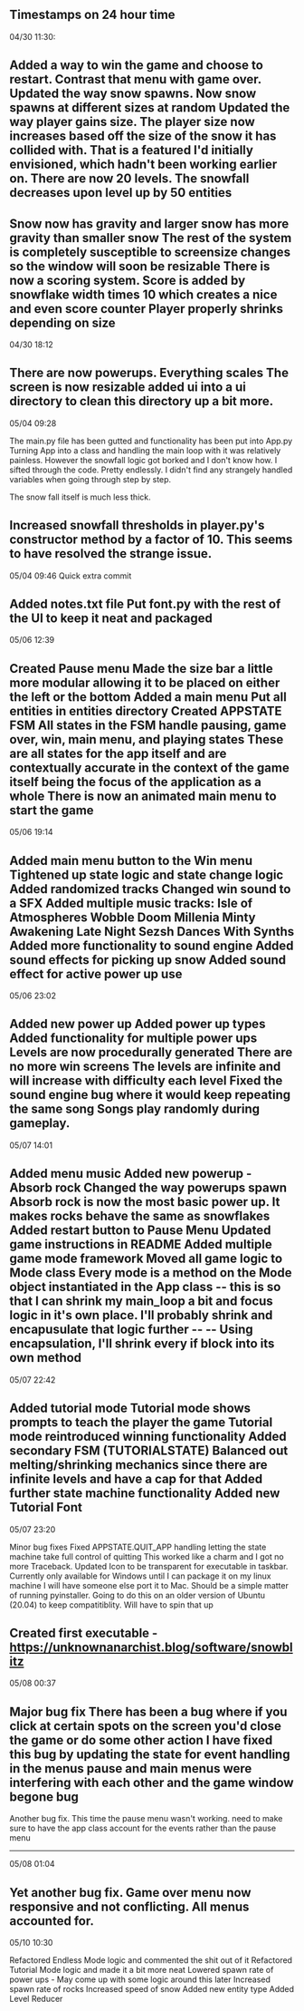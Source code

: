 Timestamps on 24 hour time
-----------------
04/30 11:30:

Added a way to win the game and choose to restart. Contrast that menu with game over. 
Updated the way snow spawns. Now snow spawns at different sizes at random
Updated the way player gains size. The player size now increases based off the size of the snow it has collided with.
That is a featured I'd initially envisioned, which hadn't been working earlier on.
There are now 20 levels.
The snowfall decreases upon level up by 50 entities
----------------------------------------

Snow now has gravity and larger snow has more gravity than smaller snow
The rest of the system is completely susceptible to screensize changes so the window will soon be resizable
There is now a scoring system. Score is added by snowflake width times 10 which creates a nice and even score counter
Player properly shrinks depending on size
----------------------------------------
04/30 18:12

There are now powerups. 
Everything scales
The screen is now resizable
added ui into a ui directory to clean this directory up a bit more.
-----------------------------------------------------------------
05/04 09:28

The main.py file has been gutted and functionality has been put into App.py
Turning App into a class and handling the main loop with it was relatively painless.
However the snowfall logic got borked and I don't know how. I sifted through the code.
Pretty endlessly. I didn't find any strangely handled variables when going through step by step.

The snow fall itself is much less thick.

Increased snowfall thresholds in player.py's constructor method by a factor of 10. This seems to have resolved the strange issue.
---------------------------------
05/04 09:46
Quick extra commit

Added notes.txt file
Put font.py with the rest of the UI to keep it neat and packaged
-----------------------------------------------------------------
05/06 12:39

Created Pause menu
Made the size bar a little more modular allowing it to be placed on either the left or the bottom
Added a main menu
Put all entities in entities directory
Created APPSTATE FSM
All states in the FSM handle pausing, game over, win, main menu, and playing states
These are all states for the app itself and are contextually accurate in the context of the game itself being the focus of the application as a whole
There is now an animated main menu to start the game
-----------------------------------------------------
05/06 19:14

Added main menu button to the Win menu
Tightened up state logic and state change logic
Added randomized tracks
Changed win sound to a SFX
Added multiple music tracks:
Isle of Atmospheres
Wobble Doom
Millenia
Minty Awakening
Late Night Sezsh
Dances With Synths
Added more functionality to sound engine
Added sound effects for picking up snow
Added sound effect for active power up use
------------------------------------------
05/06 23:02

Added new power up
Added power up types
Added functionality for multiple power ups
Levels are now procedurally generated
There are no more win screens
The levels are infinite and will increase with difficulty each level
Fixed the sound engine bug where it would keep repeating the same song
Songs play randomly during gameplay.
-------------------------------------
05/07 14:01

Added menu music
Added new powerup - Absorb rock
Changed the way powerups spawn
Absorb rock is now the most basic power up. It makes rocks behave the same as snowflakes
Added restart button to Pause Menu
Updated game instructions in README
Added multiple game mode framework
Moved all game logic to Mode class
Every mode is a method on the Mode object instantiated in the App class
-- this is so that I can shrink my main_loop a bit and focus logic in it's own place. I'll probably shrink and encapusulate that logic further
-- -- Using encapsulation, I'll shrink every if block into its own method
--------------------------------------------------------------------------
05/07 22:42

Added tutorial mode
Tutorial mode shows prompts to teach the player the game
Tutorial mode reintroduced winning functionality
Added secondary FSM (TUTORIALSTATE)
Balanced out melting/shrinking mechanics since there are infinite levels and have a cap for that
Added further state machine functionality
Added new Tutorial Font
-----------------------
05/07 23:20

Minor bug fixes
Fixed APPSTATE.QUIT_APP handling letting the state machine take full control of quitting
This worked like a charm and I got no more Traceback. 
Updated Icon to be transparent for executable in taskbar.
Currently only available for Windows until I can package it on my linux machine
I will have someone else port it to Mac. Should be a simple matter of running pyinstaller.
Going to do this on an older version of Ubuntu (20.04) to keep compatitiblity. Will have to spin that up

Created first executable - https://unknownanarchist.blog/software/snowblitz
----------------------------------------------------------------------------

05/08 00:37

Major bug fix
There has been a bug where if you click at certain spots on the screen you'd close the game or do some other action
I have fixed this bug by updating the state for event handling in the menus
pause and main menus were interfering with each other and the game window
begone bug
----------

Another bug fix. This time the pause menu wasn't working. need to make sure to have the app class account for the events rather than the pause menu

-------------------------
05/08 01:04

Yet another bug fix.
Game over menu now responsive and not conflicting. All menus accounted for.
--------------------------
05/10 10:30

Refactored Endless Mode logic and commented the shit out of it
Refactored Tutorial Mode logic and made it a bit more neat
Lowered spawn rate of power ups - May come up with some logic around this later
Increased spawn rate of rocks
Increased speed of snow
Added new entity type
Added Level Reducer
